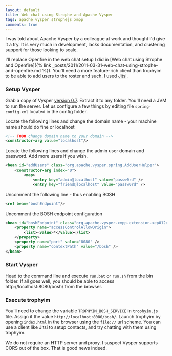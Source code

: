 ```yaml
---
layout: default
title: Web chat using Strophe and Apache Vysper
tags: apache vysper strophejs xmpp
comments: true
---
```


I was told about Apache Vysper by a colleague at work and thought I'd give it a try. It is very much in development, lacks documentation, and clustering support for those looking to scale.

I'll replace Openfire in the web chat setup I did in [Web chat using Strophe and Openfire]({% link _posts/2011/2011-03-31-web-chat-using-strophe-and-openfire.md %}). You'll need a more feature-rich client than trophyim to be able to add users to the roster and such. I used [Jitsi](http://www.jitsi.org/).


### Setup Vysper

Grab a copy of Vysper [version 0.7](http://mina.apache.org/vysper-project/download_0.7.html). Extract it to any folder. You'll need a JVM to run the server. Let us configure a few things by editing file `spring-config.xml` located in the config folder.

Locate the following lines and change the domain name - your machine name should do fine or localhost

```xml
<!-- TODO change domain name to your domain -->
<constructor-arg value="localhost"/>
```

Locate the following lines and change the admin user domain and password. Add more users if you wish.

```xml
<bean id="addUsers" class="org.apache.vysper.spring.AddUserHelper">
    <constructor-arg index="0">
        <map>
            <entry key="admin@localhost" value="passw0rd" />
            <entry key="friend@localhost" value="passw0rd" />
```

Uncomment the following line - thus enabling BOSH

```xml
<ref bean="boshEndpoint"/>
```

Uncomment the BOSH endpoint configuration

```xml
<bean id="boshEndpoint" class="org.apache.vysper.xmpp.extension.xep0124.BoshEndpoint">
    <property name="accessControlAllowOrigin">
        <list><value>*</value></list>
    </property>
    <property name="port" value="8080" />
    <property name="contextPath" value="/bosh" />
</bean>
```

### Start Vysper

Head to the command line and execute `run.bat` or `run.sh` from the bin folder. If all goes well, you should be able to access http://localhost:8080/bosh/ from the browser.

### Execute trophyim

You’ll need to change the variable `TROPHYIM_BOSH_SERVICE` in `trophyim.js` file. Assign it the value `http://localhost:8080/bosh/`. Launch trophyim by opening `index.html` in the browser using the `file://` url scheme. You can use a client like Jitsi to setup contacts, and try chatting with them using trophyim.

We do not require an HTTP server and proxy. I suspect Vysper supports CORS out of the box. That is good news indeed.
